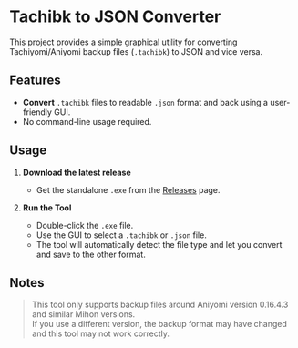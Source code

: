 # Tachibk to JSON Converter

This project provides a simple graphical utility for converting Tachiyomi/Aniyomi backup files (`.tachibk`) to JSON and vice versa.

## Features

- **Convert** `.tachibk` files to readable `.json` format and back using a user-friendly GUI.
- No command-line usage required.

## Usage

1. **Download the latest release**  
   - Get the standalone `.exe` from the [Releases](../../releases) page.

2. **Run the Tool**  
   - Double-click the `.exe` file.
   - Use the GUI to select a `.tachibk` or `.json` file.
   - The tool will automatically detect the file type and let you convert and save to the other format.

## Notes

> This tool only supports backup files around Aniyomi version 0.16.4.3 and similar Mihon versions.  
> If you use a different version, the backup format may have changed and this tool may not work correctly.